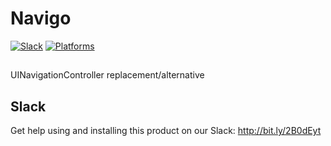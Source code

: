 # Navigo

[![Slack](https://img.shields.io/badge/join-slack-745EAF.svg?style=flat)](http://bit.ly/2B0dEyt)
[![Platforms](https://img.shields.io/badge/platforms-iOS%20|%20tvOS-ff0000.svg?style=flat)](http://cocoapods.org/pods/Navigo)

## 

UINavigationController replacement/alternative

## Slack

Get help using and installing this product on our Slack: http://bit.ly/2B0dEyt
